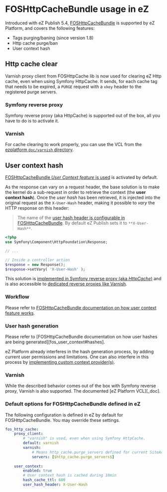 # FOSHttpCacheBundle usage in eZ

Introduced with eZ Publish 5.4, [FOSHttpCacheBundle][fos] is supported by eZ Platform, and covers the following
features:

* Tags purging/baning (since version 1.8)
* Http cache purge/ban
* User context hash

## Http cache clear
Varnish proxy client from FOSHttpCache lib is now used for clearing eZ Http cache, even when using Symfony HttpCache.
It sends, for each cache tag that needs to be expired, a `PURGE` request with a `xkey` header to the registered purge servers.

### Symfony reverse proxy
Symfony reverse proxy (aka HttpCache) is supported out of the box, all you have to do is to activate it.

### Varnish
For cache clearing to work properly, you can use the VCL from the [ezplatform `doc/varnish` directory][varnish_doc].

## User context hash
[FOSHttpCacheBundle *User Context feature* is used][fos_user_context] is activated by default.

As the response can vary on a request header, the base solution is to make the kernel do a sub-request in order to retrieve
the context (the **user context hash**). Once the *user hash* has been retrieved, it is injected into the original request 
as the `X-User-Hash` header, making it possible to *vary* the HTTP response on this header:

> The name of the [user hash header is configurable in FOSHttpCacheBundle][fos_user_context]. 
> By default eZ Publish sets it to `**X-User-Hash**`.

```php
<?php
use Symfony\Component\HttpFoundation\Response;

// ...

// Inside a controller action
$response = new Response();
$response->setVary( 'X-User-Hash' );
```

This solution is [implemented in Symfony reverse proxy (aka *HttpCache*)][fos_symfony_cache] 
and is also accessible to [dedicated reverse proxies like Varnish][fos_varnish_cache].
 

### Workflow
Please refer to [FOSHttpCacheBundle documentation on how user context feature works][fos_user_context#how].

### User hash generation
Please refer to [FOSHttpCacheBundle documentation on how user hashes are being generated][fos_user_context#hashes].

eZ Platform already interferes in the hash generation process, by adding current user permissions and limitations.
One can also interfere in this process by [implementing custom context provider(s)][fos_user_context#providers].


### Varnish
While the described behavior comes out of the box with Symfony reverse proxy, Varnish is also supported. The documented
[eZ Platform VCL][_doc].

### Default options for FOSHttpCacheBundle defined in eZ
The following configuration is defined in eZ by default for FOSHttpCacheBundle.
You may override these settings.

```yaml
fos_http_cache:
    proxy_client:
        # "varnish" is used, even when using Symfony HttpCache.
        default: varnish
        varnish:
            # Means http_cache.purge_servers defined for current SiteAccess.
            servers: [$http_cache.purge_servers$]
            
    user_context:
        enabled: true
        # User context hash is cached during 10min
        hash_cache_ttl: 600
        user_hash_header: X-User-Hash
```

[varnish_doc]: https://github.com/ezsystems/ezplatform/blob/master/doc/varnish
[fos]: http://foshttpcachebundle.readthedocs.org/
[fos_user_context]: http://foshttpcachebundle.readthedocs.org/en/latest/features/user-context.html
[fos_user_context#how]: http://foshttpcachebundle.readthedocs.org/en/latest/features/user-context.html#how_it_works
[fos_user_context#providers]: http://foshttpcachebundle.readthedocs.org/en/latest/features/user-context.html#custom-context-providers
[fos_user_context_hashes]: http://foshttpcachebundle.readthedocs.org/en/latest/features/user-context.html#generating-hashes
[fos_symfony_cache]: http://foshttpcachebundle.readthedocs.org/en/latest/features/symfony-http-cache.html
[fos_varnish_cache]: http://foshttpcache.readthedocs.org/en/latest/varnish-configuration.html
